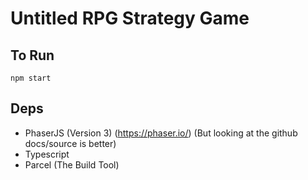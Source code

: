 # Untitled RPG Strategy Game


## To Run

`npm start`

## Deps

  -  PhaserJS (Version 3) (https://phaser.io/) (But looking at the github docs/source is better)
  -  Typescript
  -  Parcel (The Build Tool)
